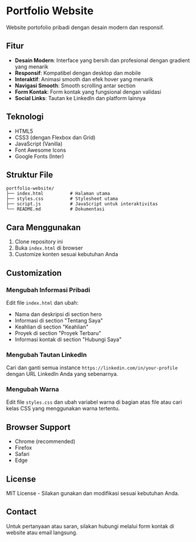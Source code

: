 # Portfolio Website

Website portofolio pribadi dengan desain modern dan responsif.

## Fitur

- **Desain Modern**: Interface yang bersih dan profesional dengan gradient yang menarik
- **Responsif**: Kompatibel dengan desktop dan mobile
- **Interaktif**: Animasi smooth dan efek hover yang menarik
- **Navigasi Smooth**: Smooth scrolling antar section
- **Form Kontak**: Form kontak yang fungsional dengan validasi
- **Social Links**: Tautan ke LinkedIn dan platform lainnya

## Teknologi

- HTML5
- CSS3 (dengan Flexbox dan Grid)
- JavaScript (Vanilla)
- Font Awesome Icons
- Google Fonts (Inter)

## Struktur File

```
portfolio-website/
├── index.html          # Halaman utama
├── styles.css          # Stylesheet utama
├── script.js           # JavaScript untuk interaktivitas
└── README.md           # Dokumentasi
```

## Cara Menggunakan

1. Clone repository ini
2. Buka `index.html` di browser
3. Customize konten sesuai kebutuhan Anda

## Customization

### Mengubah Informasi Pribadi

Edit file `index.html` dan ubah:
- Nama dan deskripsi di section hero
- Informasi di section "Tentang Saya"
- Keahlian di section "Keahlian"
- Proyek di section "Proyek Terbaru"
- Informasi kontak di section "Hubungi Saya"

### Mengubah Tautan LinkedIn

Cari dan ganti semua instance `https://linkedin.com/in/your-profile` dengan URL LinkedIn Anda yang sebenarnya.

### Mengubah Warna

Edit file `styles.css` dan ubah variabel warna di bagian atas file atau cari kelas CSS yang menggunakan warna tertentu.

## Browser Support

- Chrome (recommended)
- Firefox
- Safari
- Edge

## License

MIT License - Silakan gunakan dan modifikasi sesuai kebutuhan Anda.

## Contact

Untuk pertanyaan atau saran, silakan hubungi melalui form kontak di website atau email langsung.

